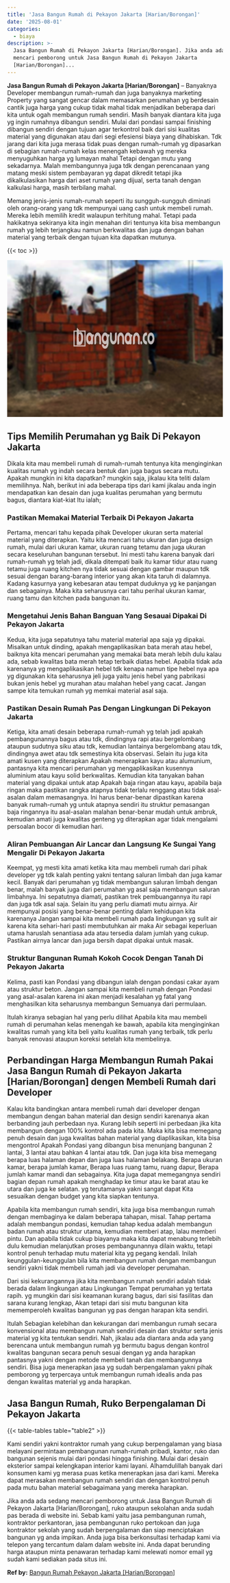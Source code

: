 ```yaml
---
title: 'Jasa Bangun Rumah di Pekayon Jakarta [Harian/Borongan]'
date: '2025-08-01'
categories:
  - biaya
description: >-
  Jasa Bangun Rumah di Pekayon Jakarta [Harian/Borongan]. Jika anda ada sedang
  mencari pemborong untuk Jasa Bangun Rumah di Pekayon Jakarta
  [Harian/Borongan]...
---
```


**Jasa Bangun Rumah di Pekayon Jakarta \[Harian/Borongan\]** – Banyaknya Developer membangun rumah-rumah dan juga banyaknya marketing Property yang sangat gencar dalam memasarkan perumahan yg berdesain cantik juga harga yang cukup tidak mahal tidak menjadikan beberapa dari kita untuk ogah membangun rumah sendiri. Masih banyak diantara kita juga yg ingin rumahnya dibangun sendiri. Mulai dari pondasi sampai finishing dibangun sendiri dengan tujuan agar terkontrol baik dari sisi kualitas material yang digunakan atau dari segi efesiensi biaya yang dihabiskan. Tdk jarang dari kita juga merasa tidak puas dengan rumah-rumah yg dipasarkan di sebagian rumah-rumah kelas menengah kebawah yg mereka menyuguhkan harga yg lumayan mahal Tetapi dengan mutu yang sekadarnya. Malah membangunnya juga tdk dengan perencanaan yang matang meski sistem pembayaran yg dapat dikredit tetapi jika dikalkulasikan harga dari aset rumah yang dijual, serta tanah dengan kalkulasi harga, masih terbilang mahal.

Memang jenis-jenis rumah-rumah seperti itu sungguh-sungguh diminati oleh orang-orang yang tdk mempunyai uang cash untuk membeli rumah. Mereka lebih memilih kredit walaupun terhitung mahal. Tetapi pada hakikatnya sekiranya kita ingin menahan diri tentunya kita bisa membangun rumah yg lebih terjangkau namun berkwalitas dan juga dengan bahan material yang terbaik dengan tujuan kita dapatkan mutunya.

{{< toc >}}

![Jasa Bangun Rumah di Pekayon Jakarta [Harian/Borongan]](/images/borong-bangunan-21.png)

## Tips Memilih Perumahan yg Baik Di Pekayon Jakarta

Dikala kita mau membeli rumah di rumah-rumah tentunya kita menginginkan kualitas rumah yg indah secara bentuk dan juga bagus secara mutu. Apakah mungkin ini kita dapatkan? mungkin saja, jikalau kita teliti dalam memilihnya. Nah, berikut ini ada beberapa tips dari kami jikalau anda ingin mendapatkan kan desain dan juga kualitas perumahan yang bermutu bagus, diantara kiat-kiat Itu ialah;

### Pastikan Memakai Material Terbaik Di Pekayon Jakarta

Pertama, mencari tahu kepada pihak Developer ukuran serta material material yang diterapkan. Yaitu kita mencari tahu ukuran dan juga design rumah, mulai dari ukuran kamar, ukuran ruang tetamu dan juga ukuran secara keseluruhan bangunan tersebut. Ini mesti tahu karena banyak dari rumah-rumah yg telah jadi, dikala ditempati baik itu kamar tidur atau ruang tetamu juga ruang kitchen nya tidak sesuai dengan gambar maupun tdk sesuai dengan barang-barang interior yang akan kita taruh di dalamnya. Kadang kasurnya yang kebesaran atau tempat duduknya yg ke panjangan dan sebagainya. Maka kita seharusnya cari tahu perihal ukuran kamar, ruang tamu dan kitchen pada bangunan itu.

### Mengetahui Jenis Bahan Banguan Yang Sesauai Dipakai Di Pekayon Jakarta

Kedua, kita juga sepatutnya tahu material material apa saja yg dipakai. Misalkan untuk dinding, apakah mengaplikasikan bata merah atau hebel, baiknya kita mencari perumahan yang memakai bata merah lebih dulu kalau ada, sebab kwalitas bata merah tetap terbaik diatas hebel. Apabila tidak ada karenanya yg mengaplikasikan hebel tdk kenapa namun tipe hebel nya apa yg digunakan kita seharusnya jeli juga yaitu jenis hebel yang pabrikasi bukan jenis hebel yg murahan atau malahan hebel yang cacat. Jangan sampe kita temukan rumah yg memkai material asal saja.

### Pastikan Desain Rumah Pas Dengan Lingkungan Di Pekayon Jakarta

Ketiga, kita amati desain beberapa rumah-rumah yg telah jadi apakah pembangunannya bagus atau tdk, dindingnya rapi atau bergelombang ataupun sudutnya siku atau tdk, kemudian lantainya bergelombang atau tdk, dindingnya awet atau tdk semestinya kita observasi. Selain itu juga kita amati kusen yang diterapkan Apakah menerapkan kayu atau alumunium, pantasnya kita mencari perumahan yg mengaplikasikan kusennya aluminium atau kayu solid berkwalitas. Kemudian kita tanyakan bahan material yang dipakai untuk atap Apakah baja ringan atau kayu, apabila baja ringan maka pastikan rangka atapnya tidak terlalu renggang atau tidak asal-asalan dalam memasangnya. Ini harus benar-benar dipastikan karena banyak rumah-rumah yg untuk atapnya sendiri itu struktur pemasangan baja ringannya itu asal-asalan malahan benar-benar mudah untuk ambruk, kemudian amati juga kwalitas genteng yg diterapkan agar tidak mengalami persoalan bocor di kemudian hari.

### Aliran Pembuangan Air Lancar dan Langsung Ke Sungai Yang Mengalir Di Pekayon Jakarta

Keempat, yg mesti kita amati ketika kita mau membeli rumah dari pihak developer yg tdk kalah penting yakni tentang saluran limbah dan juga kamar kecil. Banyak dari perumahan yg tidak membangun saluran limbah dengan benar, malah banyak juga dari perumahan yg asal saja membangun saluran limbahnya. Ini sepatutnya diamati, pastikan trek pembuangannya itu rapi dan juga tdk asal saja. Selain itu yang perlu diamati mutu airnya. Air mempunyai posisi yang benar-benar penting dalam kehidupan kita karenanya Jangan sampai kita membeli rumah pada lingkungan yg sulit air karena kita sehari-hari pasti membutuhkan air maka Air sebagai keperluan utama haruslah senantiasa ada atau tersedia dalam jumlah yang cukup. Pastikan airnya lancar dan juga bersih dapat dipakai untuk masak.

### Struktur Bangunan Rumah Kokoh Cocok Dengan Tanah Di Pekayon Jakarta

Kelima, pasti kan Pondasi yang dibangun ialah dengan pondasi cakar ayam atau struktur beton. Jangan sampai kita membeli rumah dengan Pondasi yang asal-asalan karena ini akan menjadi kesalahan yg fatal yang menghasilkan kita seharusnya membangun Semuanya dari permulaan.

Itulah kiranya sebagian hal yang perlu dilihat Apabila kita mau membeli rumah di perumahan kelas menengah ke bawah, apabila kita menginginkan kwalitas rumah yang kita beli yaitu kualitas rumah yang terbaik, tdk perlu banyak renovasi ataupun koreksi setelah kita membelinya.

## Perbandingan Harga Membangun Rumah Pakai Jasa Bangun Rumah di Pekayon Jakarta \[Harian/Borongan\] dengen Membeli Rumah dari Developer

Kalau kita bandingkan antara membeli rumah dari developer dengan membangun dengan bahan material dan design sendiri karenanya akan berbanding jauh perbedaan nya. Kurang lebih seperti ini perbedaan jika kita membangun dengan 100% kontrol ada pada kita. Maka kita bisa memegang penuh desain dan juga kwalitas bahan material yang diaplikasikan, kita bisa mengontrol Apakah Pondasi yang dibangun bisa menunjang bangunan 2 lantai, 3 lantai atau bahkan 4 lantai atau tdk. Dan juga kita bisa memegang berapa luas halaman depan dan juga luas halaman belakang. Berapa ukuran kamar, berapa jumlah kamar, Berapa luas ruang tamu, ruang dapur, Berapa jumlah kamar mandi dan sebagainya. Kita juga dapat memegangnya sendiri bagian depan rumah apakah menghadap ke timur atau ke barat atau ke utara dan juga ke selatan. yg terutamanya yakni sangat dapat Kita sesuaikan dengan budget yang kita siapkan tentunya.

Apabila kita membangun rumah sendiri, kita juga bisa membangun rumah dengan membaginya ke dalam beberapa tahapan, misal. Tahap pertama adalah membangun pondasi, kemudian tahap kedua adalah membangun badan rumah atau struktur utama, kemudian memberi atap, lalau memberi pintu. Dan apabila tidak cukup biayanya maka kita dapat menabung terlebih dulu kemudian melanjutkan proses pembangunannya dilain waktu, tetapi kontrol penuh terhadap mutu material kita yg pegang kendali. Inilah keunggulan-keunggulan bila kita membangun rumah dengan membangun sendiri yakni tidak membeli rumah jadi via developer perumahan.

Dari sisi kekurangannya jika kita membangun rumah sendiri adalah tidak berada dalam lingkungan atau Lingkungan Tempat perumahan yg tertata rapih. yg mungkin dari sisi keamanan kurang bagus, dari sisi fasilitas dan sarana kurang lengkap, Akan tetapi dari sisi mutu bangunan kita mememperoleh kwalitas bangunan yg pas dengan harapan kita sendiri.

Itulah Sebagian kelebihan dan kekurangan dari membangun rumah secara konvensional atau membangun rumah sendiri desain dan struktur serta jenis material yg kita tentukan sendiri. Nah, jikalau ada diantara anda ada yang berencana untuk membangun rumah yg bermutu bagus dengan kontrol kwalitas bangunan secara penuh sesuai dengan yg anda harapkan pantasnya yakni dengan metode membeli tanah dan membangunnya sendiri. Bisa juga menerapkan jasa yg sudah berpengalaman yakni pihak pemborong yg terpercaya untuk membangun rumah idealis anda pas dengan kwalitas material yg anda harapkan.

## Jasa Bangun Rumah, Ruko Berpengalaman Di Pekayon Jakarta

{{< table-tables table="table2" >}}

Kami sendiri yakni kontraktor rumah yang cukup berpengalaman yang biasa melayani permintaan pembangunan rumah-rumah pribadi, kantor, ruko dan bangunan sejenis mulai dari pondasi hingga finishing. Mulai dari desain eksterior sampai kelengkapan interior kami layani. Alhamdulillah banyak dari konsumen kami yg merasa puas ketika menerapkan jasa dari kami. Mereka dapat merasakan membangun rumah sendiri dan dengan kontrol penuh pada mutu bahan material sebagaimana yang mereka harapkan.

Jika anda ada sedang mencari pemborong untuk Jasa Bangun Rumah di Pekayon Jakarta \[Harian/Borongan\], ruko ataupun sekolahan anda sudah pas berada di website ini. Sebab kami yaitu jasa pembangunan rumah, kontraktor perkantoran, jasa pembangunan ruko pertokoan dan juga kontraktor sekolah yang sudah berpengalaman dan siap menciptakan bangunan yg anda impikan. Anda juga bisa berkonsultasi terhadap kami via telepon yang tercantum dalam dalam website ini. Anda dapat berunding harga ataupun minta penawaran terhadap kami melewati nomor email yg sudah kami sediakan pada situs ini.

**Ref by:** [Bangun Rumah Pekayon Jakarta [Harian/Borongan]](https://id.wikipedia.org/wiki/Bangun)
